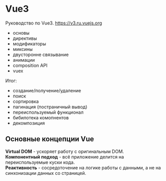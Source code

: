 # Vue3
Руководство по Vue3.
https://v3.ru.vuejs.org

- основы
- директивы
- модификаторы
- миксины
- двусторонне связывание
- анимации
- composition API
- vuex

Итог:
- создание/получение/удаление
- поиск
- сортировка
- пагинация (постраничный вывод)
- переиспользуемый функционал
- бибилотека комопнентов
- декомпозиция

## Основные концепции Vue
**Virtual DOM** - ускоряет работу с оригинальным DOM.  
**Компонентный подход** - всё приложение делится на переиспользуемые куски кода.  
**Реактивность** - сосредоточение на логике работы с данными, а не на синхонизации данных со страницей.
